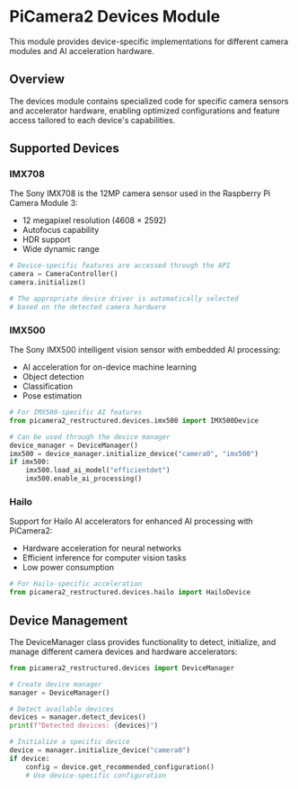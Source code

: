 # PiCamera2 Devices Module

This module provides device-specific implementations for different camera modules and AI acceleration hardware.

## Overview

The devices module contains specialized code for specific camera sensors and accelerator hardware, enabling optimized configurations and feature access tailored to each device's capabilities.

## Supported Devices

### IMX708

The Sony IMX708 is the 12MP camera sensor used in the Raspberry Pi Camera Module 3:

- 12 megapixel resolution (4608 × 2592)
- Autofocus capability
- HDR support
- Wide dynamic range

```python
# Device-specific features are accessed through the API
camera = CameraController()
camera.initialize()

# The appropriate device driver is automatically selected
# based on the detected camera hardware
```

### IMX500

The Sony IMX500 intelligent vision sensor with embedded AI processing:

- AI acceleration for on-device machine learning
- Object detection
- Classification
- Pose estimation

```python
# For IMX500-specific AI features
from picamera2_restructured.devices.imx500 import IMX500Device

# Can be used through the device manager
device_manager = DeviceManager()
imx500 = device_manager.initialize_device("camera0", "imx500")
if imx500:
    imx500.load_ai_model("efficientdet")
    imx500.enable_ai_processing()
```

### Hailo

Support for Hailo AI accelerators for enhanced AI processing with PiCamera2:

- Hardware acceleration for neural networks
- Efficient inference for computer vision tasks
- Low power consumption

```python
# For Hailo-specific acceleration
from picamera2_restructured.devices.hailo import HailoDevice
```

## Device Management

The DeviceManager class provides functionality to detect, initialize, and manage different camera devices and hardware accelerators:

```python
from picamera2_restructured.devices import DeviceManager

# Create device manager
manager = DeviceManager()

# Detect available devices
devices = manager.detect_devices()
print(f"Detected devices: {devices}")

# Initialize a specific device
device = manager.initialize_device("camera0")
if device:
    config = device.get_recommended_configuration()
    # Use device-specific configuration
```

